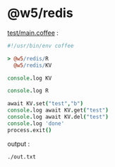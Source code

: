 [‼️]: ✏️README.mdt

# @w5/redis

[test/main.coffee](./test/main.coffee) :

```coffee
#!/usr/bin/env coffee

> @w5/redis/R
  @w5/redis/KV

console.log KV

console.log R

await KV.set("test","b")
console.log await KV.get("test")
console.log await KV.del("test")
console.log 'done'
process.exit()
```

output :

```
./out.txt
```
